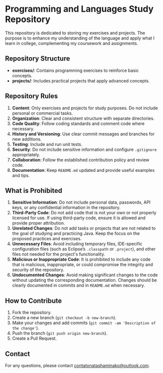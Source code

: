 # Programming and Languages Study Repository

This repository is dedicated to storing my exercises and projects. The purpose is to enhance my understanding of the language and apply what I learn in college, complementing my coursework and assignments.

## Repository Structure

- **exercises/**: Contains programming exercises to reinforce basic concepts.
- **projects/**: Includes practical projects that apply advanced concepts.

## Repository Rules

1. **Content**: Only exercises and projects for study purposes. Do not include personal or commercial tasks.
2. **Organization**: Clear and consistent structure with separate directories.
3. **Code Quality**: Follow coding standards and comment code where necessary.
4. **History and Versioning**: Use clear commit messages and branches for new additions.
5. **Testing**: Include and run unit tests.
6. **Security**: Do not include sensitive information and configure `.gitignore` appropriately.
7. **Collaboration**: Follow the established contribution policy and review code.
8. **Documentation**: Keep `README.md` updated and provide useful examples and tips.

## What is Prohibited

1. **Sensitive Information**: Do not include personal data, passwords, API keys, or any confidential information in the repository.
2. **Third-Party Code**: Do not add code that is not your own or not properly licensed for use. If using third-party code, ensure it is allowed and provide proper attribution.
3. **Unrelated Changes**: Do not add tasks or projects that are not related to the goal of studying and practicing Java. Keep the focus on the proposed practices and exercises.
4. **Unnecessary Files**: Avoid including temporary files, IDE-specific configuration files (such as Eclipse’s `.classpath` or `.project`), and other files not needed for the project's functionality.
5. **Malicious or Inappropriate Code**: It is prohibited to include any code that is malicious, inappropriate, or could compromise the integrity and security of the repository.
6. **Undocumented Changes**: Avoid making significant changes to the code without updating the corresponding documentation. Changes should be clearly documented in commits and in `README.md` when necessary.

## How to Contribute

1. Fork the repository.
2. Create a new branch (`git checkout -b new-branch`).
3. Make your changes and add commits (`git commit -am 'Description of the change'`).
4. Push the branch (`git push origin new-branch`).
5. Create a Pull Request.

## Contact

For any questions, please contact [contatonatashaminako@outlook.com](mailto:contatonatashaminako@outlook.com).
